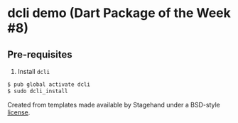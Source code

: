 # dcli demo (Dart Package of the Week #8)

## Pre-requisites

1. Install `dcli`
```bash
$ pub global activate dcli
$ sudo dcli_install
```

Created from templates made available by Stagehand under a BSD-style
[license](https://github.com/dart-lang/stagehand/blob/master/LICENSE).

